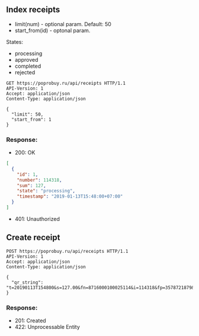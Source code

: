 ## Index receipts

- limit(num) - optional param. Default: 50
- start_from(id) - optonal param.

States:
- processing
- approved
- completed
- rejected

```http
GET https://poprobuy.ru/api/receipts HTTP/1.1
API-Version: 1
Accept: application/json
Content-Type: application/json

{
  "limit": 50,
  "start_from": 1
}
```

### Response:

- 200: OK

```json
[
  {
    "id": 1,
    "number": 114318,
    "sum": 127,
    "state": "processing",
    "timestamp": "2019-01-13T15:48:00+07:00"
  }
]
```
- 401: Unauthorized

## Create receipt

```http
POST https://poprobuy.ru/api/receipts HTTP/1.1
API-Version: 1
Accept: application/json
Content-Type: application/json

{
  "qr_string": "t=20190113T154800&s=127.00&fn=8716000100025114&i=114318&fp=3578721879&n=1"
}
```

### Response:

- 201: Created
- 422: Unprocessable Entity
